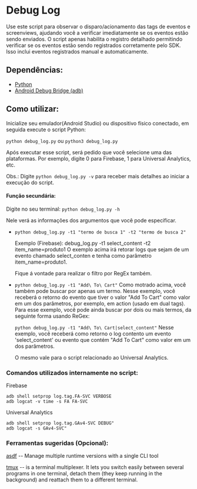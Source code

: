 # Debug Log

Use este script para observar o disparo/acionamento das tags de eventos e screenviews, ajudando você a verificar imediatamente se os eventos estão sendo enviados.
O script apenas habilita o registro detalhado permitindo verificar se os eventos estão sendo registrados corretamente pelo SDK. Isso inclui eventos registrados manual e automaticamente.

## **Dependências**:
* [Python](https://www.python.org/)
* [Android Debug Bridge (adb)](https://developer.android.com/studio/command-line/adb)
    
## **Como utilizar**:
Inicialize seu emulador(Android Studio) ou dispositivo físico conectado, em seguida execute o script Python:

`python debug_log.py` ou `python3 debug_log.py`

Após executar esse script, será pedido que você selecione uma das plataformas. Por exemplo, digite 0 para Firebase, 1 para Universal Analytics, etc.

Obs.: Digite `python debug_log.py -v` para receber mais detalhes ao iniciar a execução do script.

#### Função secundária:
Digite no seu terminal: `python debug_log.py -h`

Nele verá as informações dos argumentos que você pode especificar.
* `python debug_log.py -t1 "termo de busca 1" -t2 "termo de busca 2"`
    
    Exemplo (Firebase): debug_log.py -t1 select_content -t2 item_name=produto1
    O exemplo acima irá retorar logs que sejam de um evento chamado select_conten e tenha como parâmetro item_name=produto1.
    
    Fique á vontade para realizar o filtro por RegEx também.
    
* `python debug_log.py -t1 "Add\ To\ Cart"`
   Como motrado acima, você também pode buscar por apenas um termo. Nesse exemplo, você receberá o retorno do evento que tiver o valor "Add To Cart" como valor em um dos parâmetros, por exemplo, em action (usado em dual tags).
   Para esse exemplo, você pode ainda buscar por dois ou mais termos, da seguinte forma usando ReGex:
   
   `python debug_log.py -t1 "Add\ To\ Cart|select_content"`
   Nesse exemplo, você receberá como retorno o log contento um evento 'select_content' ou evento que contém "Add To Cart" como valor em um dos parâmetros.

    O mesmo vale para o script relacionado ao Universal Analytics.

### **Comandos utilizados internamente no script**:
Firebase
```
adb shell setprop log.tag.FA-SVC VERBOSE
adb logcat -v time -s FA FA-SVC
```
Universal Analytics
```
adb shell setprop log.tag.GAv4-SVC DEBUG"
adb logcat -s GAv4-SVC"
```

### **Ferramentas sugeridas (Opcional)**:

[asdf](https://asdf-vm.com/guide/getting-started.html) -- Manage multiple runtime versions with a single CLI tool

[tmux](https://github.com/tmux/tmux/wiki) -- is a terminal multiplexer. It lets you switch easily between several programs in one terminal, detach them (they keep running in the background) and reattach them to a different terminal.
